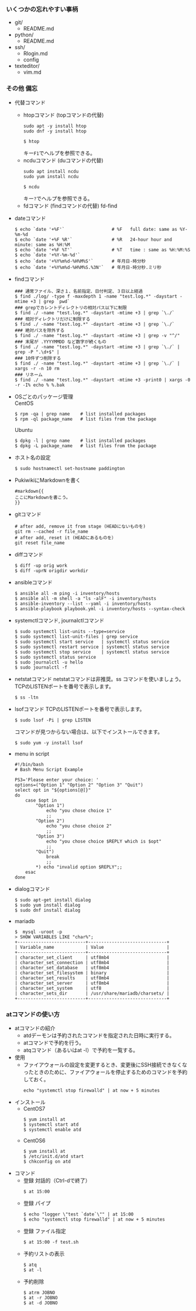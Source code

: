 ### いくつかの忘れやすい事柄
- git/
  - README.md
- python/
  - README.md
- ssh/
  - Rlogin.md
  - config
- texteditor/
  - vim.md

### その他 備忘
- 代替コマンド
  - htopコマンド (topコマンドの代替)
    ```console
    sudo apt -y install htop
    sudo dnf -y install htop
    ```
    ```console
    $ htop
    ```
    キー```F1```でヘルプを参照できる。
  - ncduコマンド (duコマンドの代替)
    ```console
    sudo apt install ncdu
    sudo yum install ncdu 
    ```
    ```console
    $ ncdu 
    ```
    キー```?```でヘルプを参照できる。
  - fdコマンド (findコマンドの代替)
    fd-find
     
- dateコマンド
  ```console
  $ echo `date '+%F'`                  # %F   full date: same as %Y-%m-%d
  $ echo `date '+%F %R'`               # %R   24-hour hour and minute: same as %H:%M
  $ echo `date '+%F %T'`               # %T   time : same as %H:%M:%S
  $ echo `date '+%Y-%m-%d'`
  $ echo `date '+%Y%m%d-%H%M%S'`       # 年月日-時分秒
  $ echo `date '+%Y%m%d-%H%M%S.%3N'`   # 年月日-時分秒.ミリ秒
  ```
- findコマンド
  ```console
  ### 通常ファイル、深さ１、名前指定、日付判定、３日以上経過
  $ find ./log/ -type f -maxdepth 1 -name "test.log.*" -daystart -mtime +3 | grep `pwd`
  ### grepでカレントディレクトリの相対パス以下に制限
  $ find ./ -name "test.log.*" -daystart -mtime +3 | grep `\./`
  ### 相対ディレクトリだけに制限する
  $ find ./ -name "test.log.*" -daystart -mtime +3 | grep `\./`
  ### 絶対パスを除外する
  $ find ./ -name "test.log.*" -daystart -mtime +3 | grep -v "^/"
  ### 末尾が .YYYYMMDD など数字が続くもの
  $ find ./ -name "test.log.*" -daystart -mtime +3 | grep `\./` | grep -P ".\d+$" |
  ### 10件ずつ削除する
  $ find ./ -name "test.log.*" -daystart -mtime +3 | grep `\./` | xargs -r -n 10 rm
  ### リネーム
  $ find ./ -name "test.log.*" -daystart -mtime +3 -print0 | xargs -0 -r -I% echo % %.bak 
  ```
- OSごとのパッケージ管理  
  CentOS
  ```console
  $ rpm -qa | grep name    # list installed packages
  $ rpm -ql package_name   # list files from the package
  ```
  Ubuntu
  ```console
  $ dpkg -l | grep name    # list installed packages
  $ dpkg -L package_name   # list files from the package
  ```
- ホスト名の設定
  ```console
  $ sudo hostnamectl set-hostname paddington
  ```
- PukiwikiにMarkdownを書く
  ```console
  #markdown{{
  ここにMarkdownを書こう。
  }}
  ```
- gitコマンド
  ```console
  # after add, remove it from stage (HEADにないものを)
  git rm --cached -r file_name
  # after add, reset it (HEADにあるものを）
  git reset file_name
  ```
- diffコマンド
  ```console
  $ diff -up orig work
  $ diff -uprN origdir workdir
  ```
- ansibleコマンド
  ```console
  $ ansible all -m ping -i inventory/hosts
  $ ansible all -m shell -a "ls -alF" -i inventory/hosts
  $ ansible-inventory --list --yaml -i inventory/hosts
  $ ansible-playbook playbook.yml -i inventory/hosts --syntax-check
  ```
- systemctlコマンド, journalctlコマンド
  ```console
  $ sudo systemctl list-units --type=service
  $ sudo systemctl list-unit-files | grep service
  $ sudo systemctl start service   | systemctl status service
  $ sudo systemctl restart service | systemctl status service
  $ sudo systemctl stop service    | systemctl status service
  $ sudo systemctl status service
  $ sudo journalctl -u hello
  $ sudo journalctl -f
  ```

- netstatコマンド
  netstatコマンドは非推奨。ss コマンドを使いましょう。
  TCPのLISTENポートを番号で表示します。
  ```console
  $ ss -ltn
  ```

- lsofコマンド
  TCPのLISTENポートを番号で表示します。
  ```console
  $ sudo lsof -Pi | grep LISTEN
  ```
  コマンドが見つからない場合は、以下でインストールできます。
  ```console
  $ sudo yum -y install lsof
  ```
  
- menu in script 
  ```console
  #!/bin/bash
  # Bash Menu Script Example
  
  PS3='Please enter your choice: '
  options=("Option 1" "Option 2" "Option 3" "Quit")
  select opt in "${options[@]}"
  do
      case $opt in
          "Option 1")
              echo "you chose choice 1"
              ;;
          "Option 2")
              echo "you chose choice 2"
              ;;
          "Option 3")
              echo "you chose choice $REPLY which is $opt"
              ;;
          "Quit")
              break
              ;;
          *) echo "invalid option $REPLY";;
      esac
  done
  ```

- dialogコマンド
  ```console
  $ sudo apt-get install dialog
  $ sudo yum install dialog
  $ sudo dnf install dialog
  ```
  
- mariadb
  ```console
  $  mysql -uroot -p
  > SHOW VARIABLES LIKE "char%";
  +--------------------------+------------------------------+
  | Variable_name            | Value                        |
  +--------------------------+------------------------------+
  | character_set_client     | utf8mb4                      |
  | character_set_connection | utf8mb4                      |
  | character_set_database   | utf8mb4                      |
  | character_set_filesystem | binary                       |
  | character_set_results    | utf8mb4                      |
  | character_set_server     | utf8mb4                      |
  | character_set_system     | utf8                         |
  | character_sets_dir       | /usr/share/mariadb/charsets/ |
  +--------------------------+------------------------------+
  ```

### atコマンドの使い方
- atコマンドの紹介
  - atdデーモンは予約されたコマンドを指定された日時に実行する。
  - atコマンドで予約を行う。
  - atqコマンド（あるいはat -l）で予約を一覧する。
- 使用
  - ファイアウォールの設定を変更するとき、変更後にSSH接続できなくなったときのために、ファイアウォールを停止するためのコマンドを予約しておく。
    ```console
    echo "systemctl stop firewalld" | at now + 5 minutes
    ```
- インストール
  - CentOS7
    ```console
    $ yum install at
    $ systemctl start atd
    $ systemctl enable atd
    ```
  - CentOS6
    ```console
    $ yum install at
    $ /etc/init.d/atd start
    $ chkconfig on atd
    ```
- コマンド
  - 登録 対話的（Ctrl-dで終了）
    ```console
    $ at 15:00
    ```
  - 登録 パイプ
    ```console
    $ echo "logger \"test `date`\"" | at 15:00
    $ echo "systemctl stop firewalld" | at now + 5 minutes
    ```
  - 登録 ファイル指定
    ```console
    $ at 15:00 -f test.sh
    ```
  - 予約リストの表示
    ```console
    $ atq
    $ at -l
    ```
  - 予約削除
    ```console
    $ atrm JOBNO
    $ at -r JOBNO
    $ at -d JOBNO
    ```
